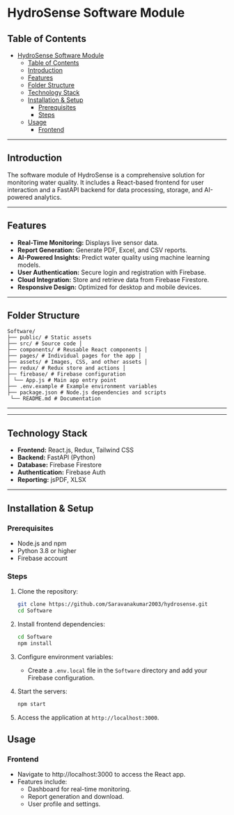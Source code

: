 # HydroSense Software Module

## Table of Contents
- [HydroSense Software Module](#hydrosense-software-module)
  - [Table of Contents](#table-of-contents)
  - [Introduction](#introduction)
  - [Features](#features)
  - [Folder Structure](#folder-structure)
  - [Technology Stack](#technology-stack)
  - [Installation \& Setup](#installation--setup)
    - [Prerequisites](#prerequisites)
    - [Steps](#steps)
  - [Usage](#usage)
    - [Frontend](#frontend)

---

## Introduction
The software module of HydroSense is a comprehensive solution for monitoring water quality. It includes a React-based frontend for user interaction and a FastAPI backend for data processing, storage, and AI-powered analytics.

---

## Features
- **Real-Time Monitoring:** Displays live sensor data.
- **Report Generation:** Generate PDF, Excel, and CSV reports.
- **AI-Powered Insights:** Predict water quality using machine learning models.
- **User Authentication:** Secure login and registration with Firebase.
- **Cloud Integration:** Store and retrieve data from Firebase Firestore.
- **Responsive Design:** Optimized for desktop and mobile devices.

---

## Folder Structure
```
Software/ 
├── public/ # Static assets 
├── src/ # Source code │ 
├── components/ # Reusable React components │ 
├── pages/ # Individual pages for the app │ 
├── assets/ # Images, CSS, and other assets │ 
├── redux/ # Redux store and actions │ 
├── firebase/ # Firebase configuration 
│ └── App.js # Main app entry point 
├── .env.example # Example environment variables 
├── package.json # Node.js dependencies and scripts
 └── README.md # Documentation
```

---


---

## Technology Stack
- **Frontend:** React.js, Redux, Tailwind CSS
- **Backend:** FastAPI (Python)
- **Database:** Firebase Firestore
- **Authentication:** Firebase Auth
- **Reporting:** jsPDF, XLSX

---

## Installation & Setup

### Prerequisites
- Node.js and npm
- Python 3.8 or higher
- Firebase account

### Steps
1. Clone the repository:
   ```sh
   git clone https://github.com/Saravanakumar2003/hydrosense.git
   cd Software

    ```

2. Install frontend dependencies:

    ```sh
    cd Software
    npm install
    ```

3. Configure environment variables:
    - Create a `.env.local` file in the `Software` directory and add your Firebase configuration.
    
4. Start the servers:
    ```sh
    npm start 
    ```
5. Access the application at `http://localhost:3000`.

## Usage

### Frontend
- Navigate to http://localhost:3000 to access the React app.
- Features include:
    - Dashboard for real-time monitoring.
    - Report generation and download.
    - User profile and settings.

